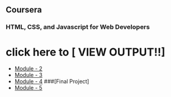 ## Coursera 
### HTML, CSS, and Javascript for Web Developers





# click here to [ VIEW OUTPUT!!]

* [Module - 2](https://polkam-vineeth.github.io/WebApp-Projects/Module-2)
* [Module - 3](https://polkam-vineeth.github.io/WebApp-Projects/Module-3/index.html)
* [Module - 4](https://polkam-vineeth.github.io/WebApp-Projects/Module-4/index.html)
###[Final Project]
* [Module - 5](https://polkam-vineeth.github.io/WebApp-Projects/Module-5/index.html)
